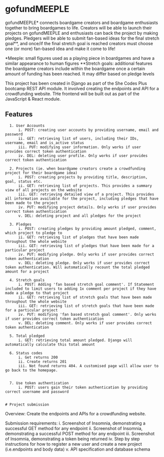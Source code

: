 # gofundMEEPLE

gofundMEEPLE* connects boardgame creators and boardgame enthusiasts together to bring boardgames to life. Creators will be able to launch their projects on gofundMEEPLE and enthusiasts can back the project by making pledges. Pledgers will be able to submit fan-based ideas for the final stretch goal**, and once/if the final stretch goal is reached creators must choose one (or more) fan-based idea and make it come to life! 

*Meeple: small figures used as a playing piece in boardgames and have a similar appearance to human figures
**Stretch goals: additional features the boardgame creators include within the boardgame once a certain amount of funding has been reached. It may differ based on pledge levels

This project has been created in Django as part of the She Codes Plus bootcamp REST API module. It involved creating the endpoints and API for a crowdfunding website. THe frontend will be built out as part of the JavaScript & React module. 

## Features 
```
  1. User Accounts
      i. POST: creating user accounts by providing username, email and password
      ii. GET: retrieving list of users, including their IDs, username, email and is_active status
      iii. PUT: modifying user information. Only works if user provides correct token authentication
      iv. DEL: deleting user profile. Only works if user provides correct token authentication
      
  2. Projects (ie. when boardgame creators create a crowdfunding project for their boardgame idea) 
      i. POST: creating projects by providing title, description, goal, status etc. 
      ii. GET: retrieving list of projects. This provides a summary view of all projects on the website
      iii. GET: retrieving detailed view of a project. This provides all information available for the project, including pledges that have been made to the project
      iv. PUT: modifying project details. Only works if user provides correct token authentication
      v. DEL: deleting project and all pledges for the project
  
  3. Pledges
      i. POST: creating pledges by providing amount pledged, comment, which project to pledge to
      ii. GET: retrieving list of pledges that have been made throughout the whole website
      iii. GET: retrieving list of pledges that have been made for a particular project
      iv. PUT: modifying pledge. Only works if user provides correct token authentication
      v. DEL: deleting pledge. Only works if user provides correct token authentication. Will automatically recount the total pledged amount for a project
  
  4. Stretch goals 
      i. POST: Adding 'fan based stretch goal comment'. If Statement included to limit users to adding 1x comment per project if they have made a pledge to that project
      ii. GET: retrieving list of stretch goals that have been made throughout the whole website
      iii. GET: retrieving list of stretch goals that have been made for a particular project
      iv. PUT: modifying 'fan based stretch goal comment'. Only works if user provides correct token authentication
      v. DEL: deleting comment. Only works if user provides correct token authentication
  
  5. Total pledged
      i. GET: retrieving total amount pledged. Django will automatically calculate this total amount 
  
  6. Status codes
      i. Get returns 200
      ii. Create returns 201
      iii. Not found returns 404. A customised page will allow user to go back to the homepage. 
  
  
  7. Use token authentication
      i. POST: users gain their token authentication by providing correct username and password
  
  
# Project submission
```
  Overview: Create the endpoints and APIs for a crowdfunding website. 
  
  Submission requirements:
      i. Screenshot of Insomnia, demonstrating a successful GET method for any endpoint
      ii. Screenshot of Insomnia, demonstrating a successful POST method for any endpoint
      iii. Screenshot of Insomnia, demonstrating a token being returned
      iv. Step by step instructions for how to register a new user and create a new project (i.e.endpoints and body data)
      v. API specification and database schema
```
